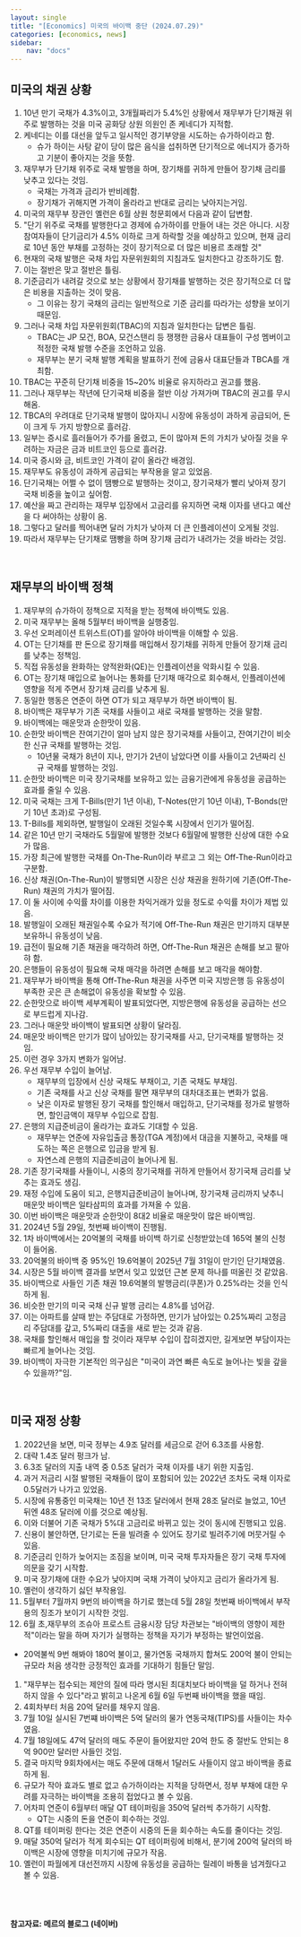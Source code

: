 ```yaml
---
layout: single
title: "[Economics] 미국의 바이백 중단 (2024.07.29)"
categories: [economics, news]
sidebar:
    nav: "docs"
---
```


## 미국의 채권 상황
1. 10년 만기 국채가 4.3%이고, 3개월짜리가 5.4%인 상황에서 재무부가 단기채권 위주로 발행하는 것을 미국 공화당 상원 의원인 존 케네디가 지적함.
1. 케네디는 이를 대선을 앞두고 일시적인 경기부양을 시도하는 슈가하이라고 함.
    - 슈가 하이는 사탕 같이 당이 많은 음식을 섭취하면 단기적으로 에너지가 증가하고 기분이 좋아지는 것을 뜻함.
1. 재무부가 단기채 위주로 국채 발행을 하며, 장기채를 귀하게 만들어 장기채 금리를 낮추고 있다는 것임.
    - 국채는 가격과 금리가 반비례함.
    - 장기채가 귀해지면 가격이 올라라고 반대로 금리는 낮아지는거임.
1. 미국의 재무부 장관인 옐런은 6월 상원 청문회에서 다음과 같이 답변함.
1. "단기 위주로 국채를 발행한다고 경제에 슈가하이를 만들어 내는 것은 아니다. 시장 참여자들이 단기금리가 4.5% 이하로 크게 하락할 것을 예상하고 있으며, 현재 금리로 10년 동안 부채를 고정하는 것이 장기적으로 더 많은 비용르 초래할 것"
1. 현재의 국채 발행은 국채 차입 자문위원회의 지침과도 일치한다고 강조하기도 함.
1. 이는 절반은 맞고 절반은 틀림.
1. 기준금리가 내려갈 것으로 보는 상황에서 장기채를 발행하는 것은 장기적으로 더 많은 비용을 지출하는 것이 맞음.
    - 그 이유는 장기 국채의 금리는 일반적으로 기준 금리를 따라가는 성향을 보이기 때문임.
1. 그러나 국채 차입 자문위원회(TBAC)의 지침과 일치한다는 답변은 틀림.
    - TBAC는 JP 모건, BOA, 모건스탠리 등 쟁쟁한 금융사 대표들이 구성 멤버이고 적정한 국채 발행 수준을 조언하고 있음.
    - 재무부는 분기 국채 발행 계획을 발표하기 전에 금융사 대표단들과 TBCA를 개최함.
1. TBAC는 꾸준히 단기채 비중을 15~20% 비율로 유지하라고 권고를 했음.
1. 그러나 재무부는 작년에 단기국채 비중을 절반 이상 가져가며 TBAC의 권고를 무시해옴.
1. TBCA의 우려대로 단기국채 발행이 많아지니 시장에 유동성이 과하게 공급되어, 돈이 크게 두 가지 방향으로 흘러감. 
1. 일부는 증시로 흘러들어가 주가를 올렸고, 돈이 많아져 돈의 가치가 낮아질 것을 우려하는 자금은 금과 비트코인 등으로 흘러감.
1. 미국 증시와 금, 비트코인 가격이 같이 올라간 배경임.
1. 재무부도 유동성이 과하게 공급되는 부작용을 알고 있었음.
1. 단기국채는 어쩔 수 없이 땜빵으로 발행하는 것이고, 장기국채가 빨리 낮아져 장기국채 비중을 높이고 싶어함.
1. 예산을 짜고 관리하는 재무부 입장에서 고금리를 유지하면 국채 이자를 낸다고 예산을 다 써야하는 상황이 옴.
1. 그렇다고 달러를 찍어내면 달러 가치가 낮아져 더 큰 인플레이션이 오게될 것임.
1. 따라서 재무부는 단기채로 땜빵을 하며 장기채 금리가 내려가는 것을 바라는 것임.

<br/>

## 재무부의 바이백 정책
1. 재무부의 슈가하이 정책으로 지적을 받는 정책에 바이백도 있음.
1. 미국 재무부는 올해 5월부터 바이백을 실행중임.
1. 우선 오퍼레이션 트위스트(OT)를 알아야 바이백을 이해할 수 있음.
1. OT는 단기채를 판 돈으로 장기채를 매입해서 장기채를 귀하게 만들어 장기채 금리를 낮추는 정책임.
1. 직접 유동성을 완화하는 양적완화(QE)는 인플레이션을 악화시킬 수 있음.
1. OT는 장기채 매입으로 늘어나는 통화를 단기채 매각으로 회수해서, 인플레이션에 영향을 적게 주면서 장기채 금리를 낮추게 됨.
1. 동일한 행동은 연준이 하면 OT가 되고 재무부가 하면 바이백이 됨.
1. 바이백은 재무부가 기존 국채를 사들이고 새로 국채를 발행하는 것을 말함.
1. 바이백에는 매운맛과 순한맛이 있음.
1. 순한맛 바이백은 잔여기간이 얼마 남지 않은 장기국채를 사들이고, 잔여기간이 비슷한 신규 국채를 발행하는 것임.
    - 10년물 국채가 8년이 지나, 만기가 2년이 남았다면 이를 사들이고 2년짜리 신규 국채를 발행하는 것임.
1. 순한맛 바이백은 미국 장기국채를 보유하고 있는 금융기관에게 유동성을 공급하는 효과를 줄일 수 있음.
1. 미국 국채는 크게 T-Bills(만기 1년 이내), T-Notes(만기 10년 이내), T-Bonds(만기 10년 초과)로 구성됨.
1. T-Bills를 제외하면, 발행일이 오래된 것일수록 시장에서 인기가 떨어짐.
1. 같은 10년 만기 국채라도 5월말에 발행한 것보다 6월말에 발행한 신상에 대한 수요가 많음.
1. 가장 최근에 발행한 국채를 On-The-Run이라 부르고 그 외는 Off-The-Run이라고 구분함.
1. 신상 채권(On-The-Run)이 발행되면 시장은 신상 채권을 원하기에 기존(Off-The-Run) 채권의 가치가 떨어짐.
1. 이 둘 사이에 수익률 차이를 이용한 차익거래가 있을 정도로 수익률 차이가 제법 있음.
1. 발행일이 오래된 채권일수록 수요가 적기에 Off-The-Run 채권은 만기까지 대부분 보유하니 유동성이 낮음.
1. 급전이 필요해 기존 채권을 매각하려 하면, Off-The-Run 채권은 손해를 보고 팔아햐 함.
1. 은행들이 유동성이 필요해 국채 매각을 하려면 손해를 보고 매각을 해야함.
1. 재무부가 바이백을 통해 Off-The-Run 채권을 사주면 미국 지방은행 등 유동성이 부족한 곳은 큰 손해없이 유동성을 확보할 수 있음.
1. 순한맛으로 바이백 세부계획이 발표되었다면, 지방은행에 유동성을 공급하는 선으로 부드럽게 지나감.
1. 그러나 매운맛 바이백이 발표되면 상황이 달라짐.
1. 매운맛 바이백은 만기가 많이 남아있는 장기국채를 사고, 단기국채를 발행하는 것임.
1. 이런 경우 3가지 변화가 일어남.
1. 우선 재무부 수입이 늘어남.
    - 재무부의 입장에서 신상 국채도 부채이고, 기존 국채도 부채임.
    - 기존 국채를 사고  신상 국채를 팔면 재무부의 대차대조표는 변화가 없음.
    - 낮은 이자로 발행된 장기 국채를 할인해서 매입하고, 단기국채를 정가로 발행하면, 할인금액이 재무부 수입으로 잡힘. 
1. 은행의 지급준비금이 올라가는 효과도 기대할 수 있음.
    - 재무부는 연준에 자유입출금 통장(TGA 계정)에서 대금을 지불하고, 국채를 매도하는 쪽은 은행으로 입금을 받게 됨.
    - 자연스레 은행의 지급준비금이 늘어나게 됨.
1. 기존 장기국채를 사들이니, 시중의 장기국채를 귀하게 만들어서 장기국채 금리를 낮추는 효과도 생김.
1. 재정 수입에 도움이 되고, 은행지급준비금이 늘어나며, 장기국채 금리까지 낮추니 매운맛 바이백은 일타삼피의 효과를 가져올 수 있음.
1. 이번 바이백은 매운맛과 순한맛이 8대2 비율로 매운맛이 많은 바이백임.
1. 2024년 5월 29일, 첫번째 바이백이 진행됨.
1. 1차 바이백에서는 20억불의 국채를 바이백 하기로 신청받았는데  165억 불의 신청이 들어옴.
1. 20억불의 바이백 중 95%인 19.6억불이 2025년 7월 31일이 만기인 단기채였음.
1. 시장은 5월 바이백 결과를 보면서 잊고 있었던 근본 문제 하나를 떠올린 것 같았음.
1. 바이백으로 사들인 기존 채권 19.6억불의 발행금리(쿠폰)가 0.25%라는 것을 인식하게 됨.
1. 비슷한 만기의 미국 국채 신규 발행 금리는 4.8%를 넘어감.
1. 이는 아파트를 살때 받는 주담대로 가정하면, 만기가 남아있는 0.25%짜리 고정금리 주담대를 갚고, 5%짜리 대출을 새로 받는 것과 같음.
1. 국채를 할인해서 매입을 할 것이라 재무부 수입이 잡히겠지만, 길게보면 부담이자는 빠르게 늘어나는 것임.
1. 바이백이 자극한 기본적인 의구심은 "미국이 과연 빠른 속도로 늘어나는 빛을 갚을 수 있을까?"임.

<br/>

## 미국 재정 상황
1. 2022년을 보면, 미국 정부는 4.9조 달러를 세금으로 걷어 6.3조를 사용함.
1. 대략 1.4조 달러 펑크가 남.
1. 6.3조 달러의 지출 내역 중 0.5조 달러가 국채 이자를 내기 위한 지출임.
1. 과거 저금리 시절 발행된 국채들이 많이 포함되어 있는 2022년 조차도 국채 이자로 0.5달러가 나가고 있었음.
1. 시장에 유통중인 미국채는 10년 전 13조 달러에서 현재 28조 달러로 늘었고, 10년 뒤엔 48조 달러에 이를 것으로 예상됨.
1. 이와 더불어 기존 국채가 5%대 고금리로 바뀌고 있는 것이 동시에 진행되고 있음.
1. 신용이 불안하면, 단기로는 돈을 빌려줄 수 있어도 장기로 빌려주기에 머뭇거릴 수 있음.
1. 기준금리 인하가 늦어지는 조짐을 보이며, 미국 국채 투자자들은 장기 국채 투자에 의문을 갖기 시작함.
1. 미국 장기채에 대한 수요가 낮아지며 국채 가격이 낮아지고 금리가 올라가게 됨.
1. 옐런이 생각하기 싫던 부작용임.
1. 5월부터 7월까지 9번의 바이백을 하기로 했는데 5월 28일 첫번째 바이백에서 부작용의 징조가 보이기 시작한 것임.
1. 6월 초,재무부의 조슈아 프로스트 금융시장 담당 차관보는 "바이백의 영향이 제한적"이라는 말을 하며 자기가 실행하는 정책을 자기가 부정하는 발언이었음.
 - 20억불씩 9번 해봐야 180억 불이고, 물가연동 국채까지 합쳐도 200억 불이 안되는 규모라 처음 생각한 긍정적인 효과를 기대하기 힘들단 말임.
1. "재무부는 접수되는 제안의 질에 따라 명시된 최대치보다 바이백을 덜 하거나 전혀 하지 않을 수 있다"라고 밝히고 나온게 6월 6일 두번째 바이백을 했을 때임.
1. 4회차부터 처음 20억 달러를 채우지 않음.
1. 7월 10일 실시된 7번쨰 바이백은 5억 달러의 물가 연동국채(TIPS)를 사들이는 차수였음.
1. 7월 18일에도 47억 달러의 매도 주문이 들어왔지만 20억 한도 중 절반도 안되는 8억 900만 달러만 사들인 것임.
1. 결국 마지막 9회차에서는 매도 주문에 대해서 1달러도 사들이지 않고 바이백을 종료하게 됨.
1. 규모가 작아 효과도 별로 없고 슈가하이라는 지적을 당하면서, 정부 부채에 대한 우려를 자극하는 바이백을 조용히 접었다고 볼 수 있음.
1. 어차피 연준이 6월부터 매달 QT 테이퍼링을 350억 달러씩 추가하기 시작함.
    - QT는 시중의 돈을 연준이 회수하는 것임.
1. QT를 테이퍼링 한다는 것은 연준이 시중의 돈을 회수하는 속도를 줄이다는 것임.
1. 매달 350억 달러가 적게 회수되는 QT 테이퍼링에 비해서, 분기에 200억 달러의 바이백은 시장에 영향을 미치기에 규모가 작음.
1. 옐런이 파월에게 대선전까지 시장에 유동성을 공급하는 릴레이 바통을 넘겨줬다고 볼 수 있음.


<br/>
<br/>

#### 참고자료: 메르의 블로그 (네이버) 